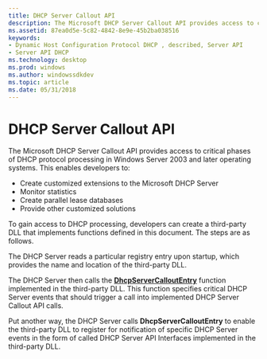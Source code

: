 ```yaml
---
title: DHCP Server Callout API
description: The Microsoft DHCP Server Callout API provides access to critical phases of DHCP protocol processing in Windows Server 2003 and later operating systems.
ms.assetid: 87ea0d5e-5c82-4842-8e9e-45b2ba038516
keywords:
- Dynamic Host Configuration Protocol DHCP , described, Server API
- Server API DHCP
ms.technology: desktop
ms.prod: windows
ms.author: windowssdkdev
ms.topic: article
ms.date: 05/31/2018
---
```


# DHCP Server Callout API

The Microsoft DHCP Server Callout API provides access to critical phases of DHCP protocol processing in Windows Server 2003 and later operating systems. This enables developers to:

-   Create customized extensions to the Microsoft DHCP Server
-   Monitor statistics
-   Create parallel lease databases
-   Provide other customized solutions

To gain access to DHCP processing, developers can create a third-party DLL that implements functions defined in this document. The steps are as follows.

The DHCP Server reads a particular registry entry upon startup, which provides the name and location of the third-party DLL.

The DHCP Server then calls the [**DhcpServerCalloutEntry**](/previous-versions/windows/desktop/api/Dhcpssdk/nc-dhcpssdk-lpdhcp_entry_point_func) function implemented in the third-party DLL. This function specifies critical DHCP Server events that should trigger a call into implemented DHCP Server Callout API calls.

Put another way, the DHCP Server calls **DhcpServerCalloutEntry** to enable the third-party DLL to register for notification of specific DHCP Server events in the form of called DHCP Server API Interfaces implemented in the third-party DLL.

 

 




